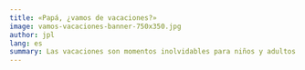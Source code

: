 ```yaml
---
title: «Papá, ¿vamos de vacaciones?»
image: vamos-vacaciones-banner-750x350.jpg
author: jpl
lang: es
summary: Las vacaciones son momentos inolvidables para niños y adultos. ¿Hacer juegos en vacaciones? Stugan, un campamento de verano para hacer juegos.
---
```


